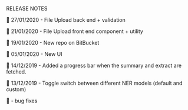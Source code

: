 RELEASE NOTES

🎉 27/01/2020 - File Upload back end + validation

🎉 21/01/2020 - File Upload front end component + utility

🌈 19/01/2020 - New repo on BitBucket

🎉 05/01/2020 - New UI

🎉 14/12/2019 - Added a progress bar when the summary and extract are fetched.

🎉 13/12/2019 - Toggle switch between different NER models (default and custom)

🔧 - bug fixes